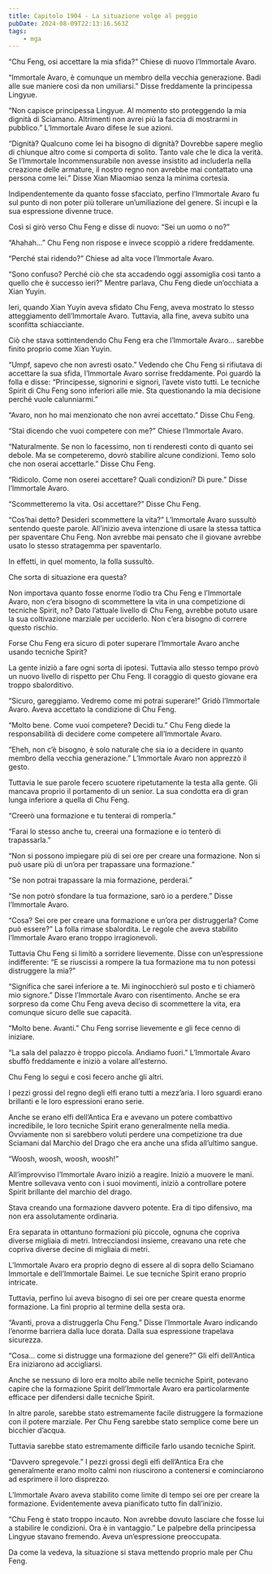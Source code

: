 ```yaml
---
title: Capitolo 1904 - La situazione volge al peggio
pubDate: 2024-08-09T22:13:16.563Z
tags:
    - mga
---
```



“Chu Feng, osi accettare la mia sfida?” Chiese di nuovo l’Immortale Avaro.

“Immortale Avaro, è comunque un membro della vecchia generazione. Badi alle sue maniere così da non umiliarsi.” Disse freddamente la principessa Lingyue.

“Non capisce principessa Lingyue. Al momento sto proteggendo la mia dignità di Sciamano. Altrimenti non avrei più la faccia di mostrarmi in pubblico.” L’Immortale Avaro difese le sue azioni.

“Dignità? Qualcuno come lei ha bisogno di dignità? Dovrebbe sapere meglio di chiunque altro come si comporta di solito. Tanto vale che le dica la verità. Se l’Immortale Incommensurabile non avesse insistito ad includerla nella creazione delle armature, il nostro regno non avrebbe mai contattato una persona come lei.” Disse Xian Miaomiao senza la minima cortesia.


Indipendentemente da quanto fosse sfacciato, perfino l’Immortale Avaro fu sul punto di non poter più tollerare un’umiliazione del genere. Si incupì e la sua espressione divenne truce.


Così si girò verso Chu Feng e disse di nuovo: “Sei un uomo o no?”


“Ahahah…” Chu Feng non rispose e invece scoppiò a ridere freddamente.


“Perché stai ridendo?” Chiese ad alta voce l’Immortale Avaro.

“Sono confuso? Perché ciò che sta accadendo oggi assomiglia così tanto a quello che è successo ieri?” Mentre parlava, Chu Feng diede un’occhiata a Xian Yuyin.


Ieri, quando Xian Yuyin aveva sfidato Chu Feng, aveva mostrato lo stesso atteggiamento dell’Immortale Avaro. Tuttavia, alla fine, aveva subìto una sconfitta schiacciante.


Ciò che stava sottintendendo Chu Feng era che l’Immortale Avaro… sarebbe finito proprio come Xian Yuyin.


“Umpf, sapevo che non avresti osato.” Vedendo che Chu Feng si rifiutava di accettare la sua sfida, l’Immortale Avaro sorrise freddamente. Poi guardò la folla e disse: “Principesse, signorini e signori, l’avete visto tutti. Le tecniche Spirit di Chu Feng sono inferiori alle mie. Sta questionando la mia decisione perché vuole calunniarmi.”

“Avaro, non ho mai menzionato che non avrei accettato.” Disse Chu Feng.

“Stai dicendo che vuoi competere con me?” Chiese l’Immortale Avaro.

“Naturalmente. Se non lo facessimo, non ti renderesti conto di quanto sei debole. Ma se competeremo, dovrò stabilire alcune condizioni. Temo solo che non oserai accettarle.” Disse Chu Feng.


“Ridicolo. Come non oserei accettare? Quali condizioni? Dì pure.” Disse l’Immortale Avaro.


“Scommetteremo la vita. Osi accettare?” Disse Chu Feng.


“Cos’hai detto? Desideri scommettere la vita?” L’Immortale Avaro sussultò sentendo queste parole. All’inizio aveva intenzione di usare la stessa tattica per spaventare Chu Feng. Non avrebbe mai pensato che il giovane avrebbe usato lo stesso stratagemma per spaventarlo.


In effetti, in quel momento, la folla sussultò.


Che sorta di situazione era questa?

Non importava quanto fosse enorme l’odio tra Chu Feng e l’Immortale Avaro, non c’era bisogno di scommettere la vita in una competizione di tecniche Spirit, no? Dato l’attuale livello di Chu Feng, avrebbe potuto usare la sua coltivazione marziale per ucciderlo. Non c’era bisogno di correre questo rischio.


Forse Chu Feng era sicuro di poter superare l’Immortale Avaro anche usando tecniche Spirit?


La gente iniziò a fare ogni sorta di ipotesi. Tuttavia allo stesso tempo provò un nuovo livello di rispetto per Chu Feng. Il coraggio di questo giovane era troppo sbalorditivo.

“Sicuro, gareggiamo. Vedremo come mi potrai superare!” Gridò l’Immortale Avaro. Aveva accettato la condizione di Chu Feng.

“Molto bene. Come vuoi competere? Decidi tu.” Chu Feng diede la responsabilità di decidere come competere all’Immortale Avaro.


“Eheh, non c’è bisogno, è solo naturale che sia io a decidere in quanto membro della vecchia generazione.” L’Immortale Avaro non apprezzò il gesto.


Tuttavia le sue parole fecero scuotere ripetutamente la testa alla gente. Gli mancava proprio il portamento di un senior. La sua condotta era di gran lunga inferiore a quella di Chu Feng.


“Creerò una formazione e tu tenterai di romperla.”

“Farai lo stesso anche tu, creerai una formazione e io tenterò di trapassarla.”

“Non si possono impiegare più di sei ore per creare una formazione. Non si può usare più di un’ora per trapassare una formazione.”

“Se non potrai trapassare la mia formazione, perderai.”


“Se non potrò sfondare la tua formazione, sarò io a perdere.” Disse l’Immortale Avaro.


“Cosa? Sei ore per creare una formazione e un’ora per distruggerla? Come può essere?” La folla rimase sbalordita. Le regole che aveva stabilito l’Immortale Avaro erano troppo irragionevoli.


Tuttavia Chu Feng si limitò a sorridere lievemente. Disse con un’espressione indifferente: “E se riuscissi a rompere la tua formazione ma tu non potessi distruggere la mia?”

“Significa che sarei inferiore a te. Mi inginocchierò sul posto e ti chiamerò mio signore.” Disse l’Immortale Avaro con risentimento. Anche se era sorpreso da come Chu Feng aveva deciso di scommettere la vita, era comunque sicuro delle sue capacità.

“Molto bene. Avanti.” Chu Feng sorrise lievemente e gli fece cenno di iniziare.


“La sala del palazzo è troppo piccola. Andiamo fuori.” L’Immortale Avaro sbuffò freddamente e iniziò a volare all’esterno.

Chu Feng lo seguì e così fecero anche gli altri.


I pezzi grossi del regno degli elfi erano tutti a mezz’aria. I loro sguardi erano brillanti e le loro espressioni erano serie.


Anche se erano elfi dell’Antica Era e avevano un potere combattivo incredibile, le loro tecniche Spirit erano generalmente nella media. Ovviamente non si sarebbero voluti perdere una competizione tra due Sciamani dal Marchio del Drago che era anche una sfida all’ultimo sangue.


“Woosh, woosh, woosh, woosh!”


All’improvviso l’Immortale Avaro iniziò a reagire. Iniziò a muovere le mani. Mentre sollevava vento con i suoi movimenti, iniziò a controllare potere Spirit brillante del marchio del drago.


Stava creando una formazione davvero potente. Era di tipo difensivo, ma non era assolutamente ordinaria.


Era separata in ottantuno formazioni più piccole, ognuna che copriva diverse migliaia di metri. Intrecciandosi insieme, creavano una rete che copriva diverse decine di migliaia di metri.


L’Immortale Avaro era proprio degno di essere al di sopra dello Sciamano Immortale e dell’Immortale Baimei. Le sue tecniche Spirit erano proprio intricate.


Tuttavia, perfino lui aveva bisogno di sei ore per creare questa enorme formazione. La finì proprio al termine della sesta ora.

“Avanti, prova a distruggerla Chu Feng.” Disse l’Immortale Avaro indicando l’enorme barriera dalla luce dorata. Dalla sua espressione trapelava sicurezza.

“Cosa… come si distrugge una formazione del genere?” Gli elfi dell’Antica Era iniziarono ad accigliarsi.


Anche se nessuno di loro era molto abile nelle tecniche Spirit, potevano capire che la formazione Spirit dell’Immortale Avaro era particolarmente efficace per difendersi dalle tecniche Spirit.


In altre parole, sarebbe stato estremamente facile distruggere la formazione con il potere marziale. Per Chu Feng sarebbe stato semplice come bere un bicchier d’acqua.


Tuttavia sarebbe stato estremamente difficile farlo usando tecniche Spirit.


“Davvero spregevole.” I pezzi grossi degli elfi dell’Antica Era che generalmente erano molto calmi non riuscirono a contenersi e cominciarono ad esprimere il loro disprezzo.


L’Immortale Avaro aveva stabilito come limite di tempo sei ore per creare la formazione. Evidentemente aveva pianificato tutto fin dall’inizio.

“Chu Feng è stato troppo incauto. Non avrebbe dovuto lasciare che fosse lui a stabilire le condizioni. Ora è in vantaggio.” Le palpebre della principessa Lingyue stavano fremendo. Aveva un’espressione preoccupata.

Da come la vedeva, la situazione si stava mettendo proprio male per Chu Feng.





